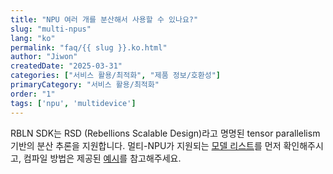 ```yaml
---
title: "NPU 여러 개를 분산해서 사용할 수 있나요?"
slug: "multi-npus"
lang: "ko"
permalink: "faq/{{ slug }}.ko.html"
author: "Jiwon"
createdDate: "2025-03-31"
categories: ["서비스 활용/최적화", "제품 정보/호환성"]
primaryCategory: "서비스 활용/최적화"
order: "1"  
tags: ['npu', 'multidevice']
---
```

RBLN SDK는 RSD (Rebellions Scalable Design)라고 명명된 tensor parallelism 기반의 분산 추론을 지원합니다.
멀티-NPU가 지원되는 <a href="https://docs.rbln.ai/ko/software/optimum/optimum_rbln.html#multi-npu-rsd" class="underline" target="_blank">모델 리스트</a>를 먼저 확인해주시고, 컴파일 방법은 제공된 <a href="https://docs.rbln.ai/ko/software/optimum/tutorial/llama3-8B.html#npu" class="underline" target="_blank">예시</a>를 참고해주세요.
